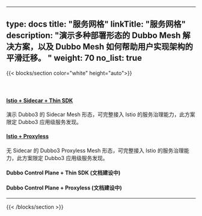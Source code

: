 
---
type: docs
title: "服务网格"
linkTitle: "服务网格"
description: "演示多种部署形态的 Dubbo Mesh 解决方案，以及 Dubbo Mesh 如何帮助用户实现架构的平滑迁移。 "
weight: 70
no_list: true
---

{{< blocks/section color="white" height="auto">}}
<div class="td-content list-page">
    <div class="lead"></div><header class="article-meta">
    </header><div class="row">
    <div class="col-sm col-md-6 mb-4 mb-md-0">
        <div class="h-100 card shadow" href="#">
            <div class="card-body">
                <h4 class="card-title">
                    <a href='{{< relref "./dubbo-mesh/" >}}'>Istio + Sidecar + Thin SDK</a>
                </h4>
                <p>演示 Dubbo3 的 Sidecar Mesh 形态，可完整接入 Istio 的服务治理能力，此方案限定 Dubbo3 应用级服务发现。</p>
            </div>
        </div>
    </div>
    <div class="col-sm col-md-6 mb-4 mb-md-0">
        <div class="h-100 card shadow">
            <div class="card-body">
                <h4 class="card-title">
                    <a href='{{< relref "./dubbo-mesh/" >}}'>Istio + Proxyless</a>
                </h4>
                <p>无 Sidecar 的 Dubbo3 Proxyless Mesh 形态，可完整接入 Istio 的服务治理能力，此方案限定 Dubbo3 应用级服务发现。</p>
            </div>
        </div>
    </div>
    <div class="col-sm col-md-6 mb-4 mb-md-0">
        <div class="h-100 card shadow">
            <div class="card-body">
                <h4 class="card-title">
<!--                     <a href='{{< relref "./dubbo-mesh/" >}}'>Dubbo Control Plane + Thin SDK (TBD)</a> -->
                    <p>Dubbo Control Plane + Thin SDK (文档建设中)</p>
                </h4>
                <p></p>
            </div>
        </div>
    </div>
    <div class="col-sm col-md-6 mb-4 mb-md-0">
        <div class="h-100 card shadow">
            <div class="card-body">
                <h4 class="card-title">
<!--                     <a href='{{< relref "./dubbo-mesh/" >}}'>Dubbo Control Plane + Proxyless (TBD)</a> -->
                    <p>Dubbo Control Plane + Proxyless (文档建设中)</p>
                </h4>
                <p></p>
            </div>
        </div>
    </div>

</div>
<hr>
</div>

{{< /blocks/section >}}